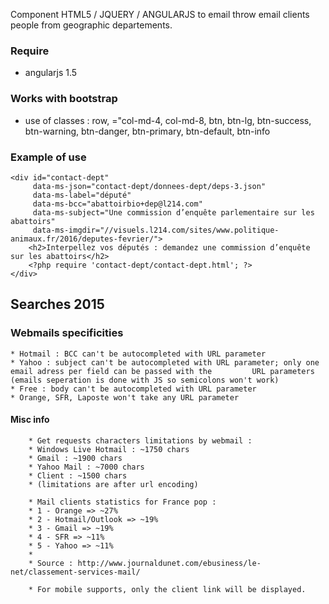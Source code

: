 Component HTML5 / JQUERY / ANGULARJS to email throw email clients people from geographic departements.

### Require
 * angularjs 1.5

### Works with bootstrap
 * use of classes : row, ="col-md-4, col-md-8, btn, btn-lg, btn-success, btn-warning, btn-danger, btn-primary, btn-default, btn-info

### Example of use
```
<div id="contact-dept"
     data-ms-json="contact-dept/donnees-dept/deps-3.json"
     data-ms-label="député"
     data-ms-bcc="abattoirbio+dep@l214.com"
     data-ms-subject="Une commission d’enquête parlementaire sur les abattoirs"
     data-ms-imgdir="//visuels.l214.com/sites/www.politique-animaux.fr/2016/deputes-fevrier/">
    <h2>Interpellez vos députés : demandez une commission d’enquête sur les abattoirs</h2>
    <?php require 'contact-dept/contact-dept.html'; ?>
</div>
```
## Searches 2015

### Webmails specificities
	* Hotmail : BCC can't be autocompleted with URL parameter
	* Yahoo : subject can't be autocompleted with URL parameter; only one email adress per field can be passed with the 		URL parameters (emails seperation is done with JS so semicolons won't work)
	* Free : body can't be autocompleted with URL parameter
	* Orange, SFR, Laposte won't take any URL parameter
	

#### Misc info
        * Get requests characters limitations by webmail :
        * Windows Live Hotmail : ~1750 chars
        * Gmail : ~1900 chars
        * Yahoo Mail : ~7000 chars
        * Client : ~1500 chars
        * (limitations are after url encoding)
        
        * Mail clients statistics for France pop :
        * 1 - Orange => ~27%
        * 2 - Hotmail/Outlook => ~19%
        * 3 - Gmail => ~19%
        * 4 - SFR => ~11%
        * 5 - Yahoo => ~11%
        *
        * Source : http://www.journaldunet.com/ebusiness/le-net/classement-services-mail/
        
        * For mobile supports, only the client link will be displayed.